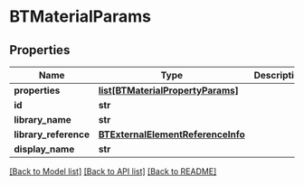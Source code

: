 # BTMaterialParams

## Properties
Name | Type | Description | Notes
------------ | ------------- | ------------- | -------------
**properties** | [**list[BTMaterialPropertyParams]**](BTMaterialPropertyParams.md) |  | [optional] 
**id** | **str** |  | [optional] 
**library_name** | **str** |  | [optional] 
**library_reference** | [**BTExternalElementReferenceInfo**](BTExternalElementReferenceInfo.md) |  | [optional] 
**display_name** | **str** |  | [optional] 

[[Back to Model list]](../README.md#documentation-for-models) [[Back to API list]](../README.md#documentation-for-api-endpoints) [[Back to README]](../README.md)


